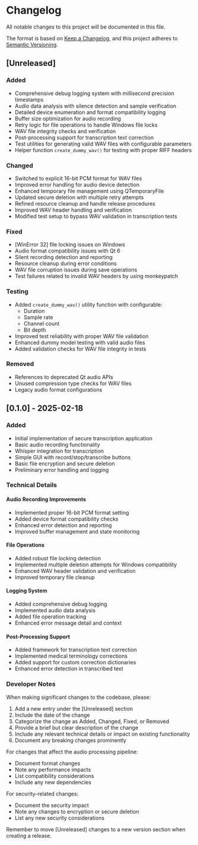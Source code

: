 # Changelog

All notable changes to this project will be documented in this file.

The format is based on [Keep a Changelog](https://keepachangelog.com/en/1.0.0/),
and this project adheres to [Semantic Versioning](https://semver.org/spec/v2.0.0.html).

## [Unreleased]

### Added
- Comprehensive debug logging system with millisecond precision timestamps
- Audio data analysis with silence detection and sample verification
- Detailed device enumeration and format compatibility logging
- Buffer size optimization for audio recording
- Retry logic for file operations to handle Windows file locks
- WAV file integrity checks and verification
- Post-processing support for transcription text correction
- Test utilities for generating valid WAV files with configurable parameters
- Helper function `create_dummy_wav()` for testing with proper RIFF headers

### Changed
- Switched to explicit 16-bit PCM format for WAV files
- Improved error handling for audio device detection
- Enhanced temporary file management using QTemporaryFile
- Updated secure deletion with multiple retry attempts
- Refined resource cleanup and handle release procedures
- Improved WAV header handling and verification
- Modified test setup to bypass WAV validation in transcription tests

### Fixed
- [WinError 32] file locking issues on Windows
- Audio format compatibility issues with Qt 6
- Silent recording detection and reporting
- Resource cleanup during error conditions
- WAV file corruption issues during save operations
- Test failures related to invalid WAV headers by using monkeypatch

### Testing
- Added `create_dummy_wav()` utility function with configurable:
  - Duration
  - Sample rate
  - Channel count
  - Bit depth
- Improved test reliability with proper WAV file validation
- Enhanced dummy model testing with valid audio files
- Added validation checks for WAV file integrity in tests

### Removed
- References to deprecated Qt audio APIs
- Unused compression type checks for WAV files
- Legacy audio format configurations

## [0.1.0] - 2025-02-18

### Added
- Initial implementation of secure transcription application
- Basic audio recording functionality
- Whisper integration for transcription
- Simple GUI with record/stop/transcribe buttons
- Basic file encryption and secure deletion
- Preliminary error handling and logging

### Technical Details

#### Audio Recording Improvements
- Implemented proper 16-bit PCM format setting
- Added device format compatibility checks
- Enhanced error detection and reporting
- Improved buffer management and state monitoring

#### File Operations
- Added robust file locking detection
- Implemented multiple deletion attempts for Windows compatibility
- Enhanced WAV header validation and verification
- Improved temporary file cleanup

#### Logging System
- Added comprehensive debug logging
- Implemented audio data analysis
- Added file operation tracking
- Enhanced error message detail and context

#### Post-Processing Support
- Added framework for transcription text correction
- Implemented medical terminology corrections
- Added support for custom correction dictionaries
- Enhanced error detection in transcribed text

### Developer Notes

When making significant changes to the codebase, please:

1. Add a new entry under the [Unreleased] section
2. Include the date of the change
3. Categorize the change as Added, Changed, Fixed, or Removed
4. Provide a brief but clear description of the change
5. Include any relevant technical details or impact on existing functionality
6. Document any breaking changes prominently

For changes that affect the audio processing pipeline:
- Document format changes
- Note any performance impacts
- List compatibility considerations
- Include any new dependencies

For security-related changes:
- Document the security impact
- Note any changes to encryption or secure deletion
- List any new security considerations

Remember to move [Unreleased] changes to a new version section when creating a release. 
